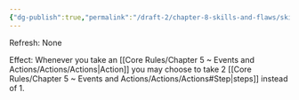 ```yaml
---
{"dg-publish":true,"permalink":"/draft-2/chapter-8-skills-and-flaws/skill-list/agility/rank-4/double-step/"}
---
```


Refresh: None

Effect:
Whenever you take an [[Core Rules/Chapter 5 ~ Events and Actions/Actions/Actions\|Action]] you may choose to take 2 [[Core Rules/Chapter 5 ~ Events and Actions/Actions/Actions#Step\|steps]] instead of 1.